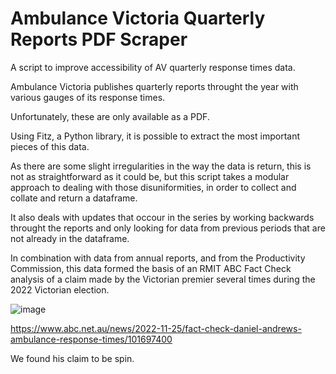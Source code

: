 # Ambulance Victoria Quarterly Reports PDF Scraper
A script to improve accessibility of AV quarterly response times data.

Ambulance Victoria publishes quarterly reports throught the year with various gauges of its response times. 

Unfortunately, these are only available as a PDF. 

Using Fitz, a Python library, it is possible to extract the most important pieces of this data. 

As there are some slight irregularities in the way the data is return, this is not as straightforward as it could be, but this script takes a modular approach to dealing with those disuniformities, in order to collect and collate and return a dataframe.

It also deals with updates that occour in the series by working backwards throught the reports and only looking for data from previous periods that are not already in the dataframe. 

In combination with data from annual reports, and from the Productivity Commission, this data formed the basis of an RMIT ABC Fact Check analysis of a claim made by the Victorian premier several times during the 2022 Victorian election. 

![image](https://user-images.githubusercontent.com/69304112/203903340-67013849-2260-410f-910a-3711037dfebe.png)

https://www.abc.net.au/news/2022-11-25/fact-check-daniel-andrews-ambulance-response-times/101697400

We found his claim to be spin.
